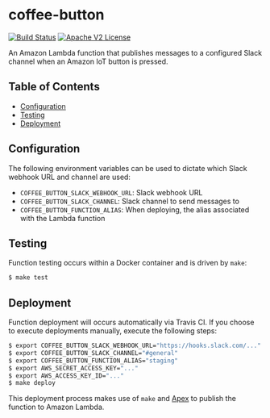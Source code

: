 # coffee-button

[![Build Status](https://travis-ci.org/azavea/coffee-button.svg?branch=develop)](https://travis-ci.org/azavea/coffee-button)
[![Apache V2 License](http://img.shields.io/badge/license-Apache%20V2-blue.svg)](https://github.com/azavea/coffee-button/blob/develop/LICENSE)

An Amazon Lambda function that publishes messages to a configured Slack channel when an Amazon IoT button is pressed.

## Table of Contents

* [Configuration](#configuration)
* [Testing](#testing)
* [Deployment](#deployment)

## Configuration

The following environment variables can be used to dictate which Slack webhook URL and channel are used:

- `COFFEE_BUTTON_SLACK_WEBHOOK_URL`: Slack webhook URL
- `COFFEE_BUTTON_SLACK_CHANNEL`: Slack channel to send messages to
- `COFFEE_BUTTON_FUNCTION_ALIAS`: When deploying, the alias associated with the Lambda function

## Testing

Function testing occurs within a Docker container and is driven by `make`:

```bash
$ make test
```

## Deployment

Function deployment will occurs automatically via Travis CI. If you choose to execute deployments manually, execute the following steps:

```bash
$ export COFFEE_BUTTON_SLACK_WEBHOOK_URL="https://hooks.slack.com/..."
$ export COFFEE_BUTTON_SLACK_CHANNEL="#general"
$ export COFFEE_BUTTON_FUNCTION_ALIAS="staging"
$ export AWS_SECRET_ACCESS_KEY="..."
$ export AWS_ACCESS_KEY_ID="..."
$ make deploy
```

This deployment process makes use of `make` and [Apex](http://apex.run) to publish the function to Amazon Lambda.
